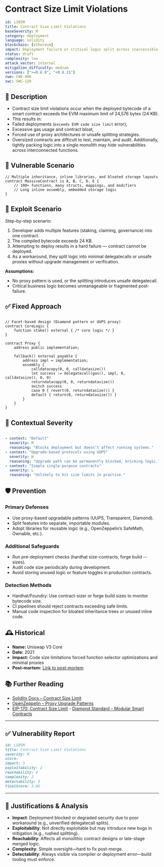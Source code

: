 # Contract Size Limit Violations

```YAML
id: LS05M
title: Contract Size Limit Violations 
baseSeverity: M
category: deployment
language: solidity
blockchain: [ethereum]
impact: Deployment failure or critical logic split across inaccessible contracts
status: draft
complexity: low
attack_vector: internal
mitigation_difficulty: medium
versions: [">=0.6.0", "<0.8.21"]
cwe: CWE-406
swc: SWC-128
```

## 📝 Description

- Contract size limit violations occur when the deployed bytecode of a smart contract exceeds the EVM maximum limit of 24,576 bytes (24 KB). 
- This results in:
- Failed deployments (`exceeds EVM code size limit` error),
- Excessive gas usage and contract bloat,
- Forced use of proxy architectures or unsafe splitting strategies.
- Oversized contracts are difficult to test, maintain, and audit. Additionally, tightly packing logic into a single monolith may hide vulnerabilities across interconnected functions.

## 🚨 Vulnerable Scenario

```solidity
// Multiple inheritance, inline libraries, and bloated storage layouts
contract MassiveContract is A, B, C, D, E {
    // 100+ functions, many structs, mappings, and modifiers
    // Long inline assembly, embedded storage logic
}
```

## 🧪 Exploit Scenario

Step-by-step scenario:

1. Developer adds multiple features (staking, claiming, governance) into one contract.
2. The compiled bytecode exceeds 24 KB.
3. Attempting to deploy results in a hard failure — contract cannot be deployed.
4. As a workaround, they split logic into minimal delegatecalls or unsafe proxies without upgrade management or verification.

**Assumptions:**

- No proxy pattern is used, or the splitting introduces unsafe delegatecall.
- Critical business logic becomes unmanageable or fragmented post-failure.

## ✅ Fixed Approach

``` solidity

// Facet-based design (Diamond pattern or UUPS proxy)
contract CoreLogic {
    function stake() external { /* core logic */ }
}

contract Proxy {
    address public implementation;

    fallback() external payable {
        address impl = implementation;
        assembly {
            calldatacopy(0, 0, calldatasize())
            let success := delegatecall(gas(), impl, 0, calldatasize(), 0, 0)
            returndatacopy(0, 0, returndatasize())
            switch success
            case 0 { revert(0, returndatasize()) }
            default { return(0, returndatasize()) }
        }
    }
}
```

## 🧭 Contextual Severity

```yaml

- context: "Default"
  severity: M
  reasoning: "Blocks deployment but doesn’t affect running systems."
- context: "Upgrade-based protocols using UUPS"
  severity: H
  reasoning: "Upgrade path can be permanently blocked, bricking logic."
- context: "Simple single-purpose contracts"
  severity: L
  reasoning: "Unlikely to hit size limits in practice."
```

## 🛡️ Prevention

### Primary Defenses

- Use proxy-based upgradable patterns (UUPS, Transparent, Diamond).
- Split features into separate, importable modules.
- Adopt libraries for reusable logic (e.g., OpenZeppelin’s SafeMath, Ownable, etc.).

### Additional Safeguards

- Run pre-deployment checks (hardhat size-contracts, forge build --sizes).
- Audit code size periodically during development.
- Avoid storing unused logic or feature toggles in production contracts.

### Detection Methods

- Hardhat/Foundry: Use contract-sizer or forge build sizes to monitor bytecode size.
- CI pipelines should reject contracts exceeding safe limits.
- Manual code inspection for bloated inheritance trees or unused inline code.

## 🕰️ Historical 

- **Name:** Uniswap V3 Core 
- **Date:** 2021 
- **Impact:** Code size limitations forced function selector optimizations and minimal proxies 
- **Post-mortem:** [Link to post-mortem](https://uniswap.org/blog/uniswap-v3-core) 


## 📚 Further Reading

- [Solidity Docs – Contract Size Limit](https://docs.soliditylang.org/en/latest/introduction-to-smart-contracts.html#contract-size) 
- [OpenZeppelin – Proxy Upgrade Patterns](https://docs.openzeppelin.com/upgrades-plugins/1.x/) 
- [EIP-170: Contract Size Limit](https://eips.ethereum.org/EIPS/eip-170) - [Diamond Standard – Modular Smart Contracts](https://eips.ethereum.org/EIPS/eip-2535) 

---

## ✅ Vulnerability Report

```markdown
id: LS05M
title: Contract Size Limit Violations 
severity: M
score:
impact: 3         
exploitability: 2
reachability: 4   
complexity: 2     
detectability: 5  
finalScore: 3.05
```

---

## 📄 Justifications & Analysis

- **Impact**: Deployment blocked or degraded security due to poor workaround (e.g., unverified delegatecall splits).
- **Exploitability**: Not directly exploitable but may introduce new bugs in mitigation (e.g., rushed splitting).
- **Reachability**: Affects all monolithic contract designs or late-stage merged logic.
- **Complexity**: Simple oversight—hard to fix post-merge.
- **Detectability**: Always visible via compiler or deployment error—build tooling must enforce.
